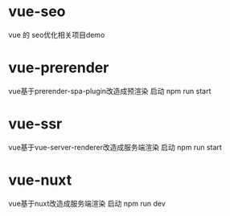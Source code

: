 # vue-seo
vue 的 seo优化相关项目demo

# vue-prerender
vue基于prerender-spa-plugin改造成预渲染
启动 npm run start
# vue-ssr
vue基于vue-server-renderer改造成服务端渲染
启动 npm run start
# vue-nuxt
vue基于nuxt改造成服务端渲染
启动 npm run dev